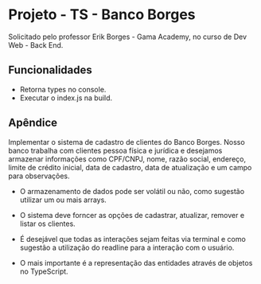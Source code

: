 
# Projeto - TS - Banco Borges

Solicitado pelo professor Erik Borges - Gama Academy, no curso de Dev Web - Back End.




## Funcionalidades

- Retorna types no console.
- Executar o index.js na build.



## Apêndice

Implementar o sistema de cadastro de clientes do Banco Borges. Nosso banco trabalha com clientes pessoa física e jurídica e desejamos armazenar informações como CPF/CNPJ, nome, razão social, endereço, limite de crédito inicial, data de cadastro, data de atualização e um campo para observações.



- O armazenamento de dados pode ser volátil ou não, como sugestão utilizar um ou mais arrays.

- O sistema deve forncer as opções de cadastrar, atualizar, remover e listar os clientes.

- É desejável que todas as interações sejam feitas via terminal e como sugestão a utilização do readline para a interação com o usuário. 

- O mais importante é a representação das entidades através de objetos no TypeScript.


